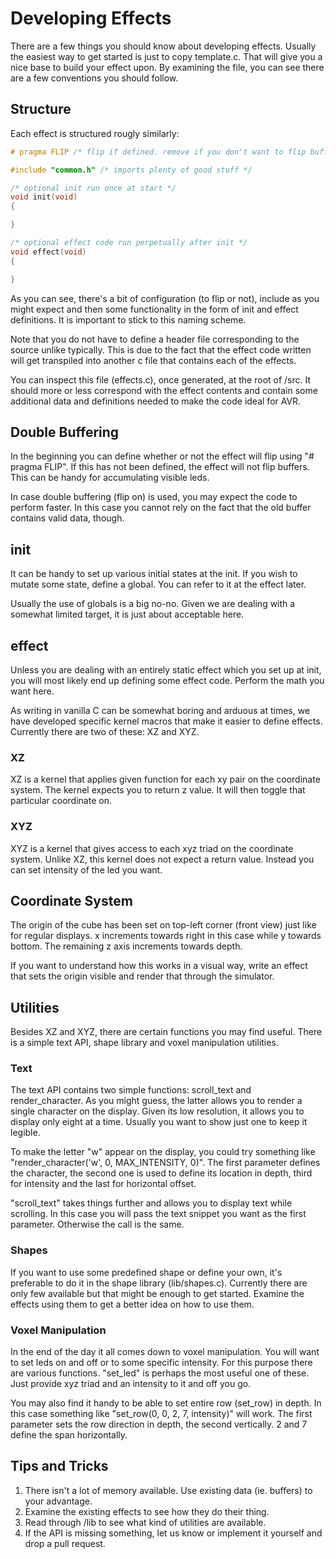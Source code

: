 # Developing Effects

There are a few things you should know about developing effects. Usually the
easiest way to get started is just to copy template.c. That will give you a
nice base to build your effect upon. By examining the file, you can see there
are a few conventions you should follow.

## Structure

Each effect is structured rougly similarly:

```c
# pragma FLIP /* flip if defined. remove if you don't want to flip buffers */

#include "common.h" /* imports plenty of good stuff */

/* optional init run once at start */
void init(void)
{

}

/* optional effect code run perpetually after init */
void effect(void)
{

}
```

As you can see, there's a bit of configuration (to flip or not), include as you
might expect and then some functionality in the form of init and effect
definitions. It is important to stick to this naming scheme.

Note that you do not have to define a header file corresponding to the source
unlike typically. This is due to the fact that the effect code written will
get transpiled into another c file that contains each of the effects.

You can inspect this file (effects.c), once generated, at the root of /src. It
should more or less correspond with the effect contents and contain some
additional data and definitions needed to make the code ideal for AVR.

## Double Buffering

In the beginning you can define whether or not the effect will flip using
"# pragma FLIP". If this has not been defined, the effect will not flip buffers.
This can be handy for accumulating visible leds.

In case double buffering (flip on) is used, you may expect the code to perform
faster. In this case you cannot rely on the fact that the old buffer contains
valid data, though.

## init

It can be handy to set up various initial states at the init. If you wish to
mutate some state, define a global. You can refer to it at the effect later.

Usually the use of globals is a big no-no. Given we are dealing with a somewhat
limited target, it is just about acceptable here.

## effect

Unless you are dealing with an entirely static effect which you set up at init,
you will most likely end up defining some effect code. Perform the math you
want here.

As writing in vanilla C can be somewhat boring and arduous at times, we have
developed specific kernel macros that make it easier to define effects.
Currently there are two of these: XZ and XYZ.

### XZ

XZ is a kernel that applies given function for each xy pair on the coordinate
system. The kernel expects you to return z value. It will then toggle that
particular coordinate on.

### XYZ

XYZ is a kernel that gives access to each xyz triad on the coordinate
system. Unlike XZ, this kernel does not expect a return value. Instead you
can set intensity of the led you want.

## Coordinate System

The origin of the cube has been set on top-left corner (front view) just like
for regular displays. x increments towards right in this case while y towards
bottom. The remaining z axis increments towards depth.

If you want to understand how this works in a visual way, write an effect that
sets the origin visible and render that through the simulator.

## Utilities

Besides XZ and XYZ, there are certain functions you may find useful.
There is a simple text API, shape library and voxel manipulation utilities.

### Text

The text API contains two simple functions: scroll_text and render_character.
As you might guess, the latter allows you to render a single character on the
display. Given its low resolution, it allows you to display only eight at a
time. Usually you want to show just one to keep it legible.

To make the letter "w" appear on the display, you could try something like
"render_character('w', 0, MAX_INTENSITY, 0)". The first parameter defines
the character, the second one is used to define its location in depth,
third for intensity and the last for horizontal offset.

"scroll_text" takes things further and allows you to display text while
scrolling. In this case you will pass the text snippet you want as the first
parameter. Otherwise the call is the same.

### Shapes

If you want to use some predefined shape or define your own, it's preferable
to do it in the shape library (lib/shapes.c). Currently there are only few
available but that might be enough to get started. Examine the effects using
them to get a better idea on how to use them.

### Voxel Manipulation

In the end of the day it all comes down to voxel manipulation. You will want to
set leds on and off or to some specific intensity. For this purpose there are
various functions. "set_led" is perhaps the most useful one of these. Just
provide xyz triad and an intensity to it and off you go.

You may also find it handy to be able to set entire row (set_row) in depth. In
this case something like "set_row(0, 0, 2, 7, intensity)" will work. The first
parameter sets the row direction in depth, the second vertically. 2 and 7
define the span horizontally.

## Tips and Tricks

1. There isn't a lot of memory available. Use existing data (ie. buffers) to
your advantage.
2. Examine the existing effects to see how they do their thing.
3. Read through /lib to see what kind of utilities are available.
4. If the API is missing something, let us know or implement it yourself and
drop a pull request.
